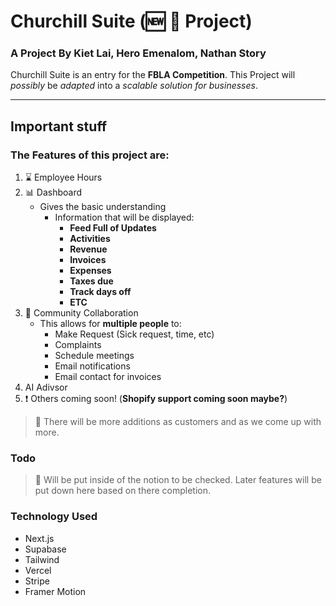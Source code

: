 # Churchill Suite (:new: :large_blue_diamond: Project)
### A Project By Kiet Lai, Hero Emenalom, Nathan Story
Churchill Suite is an entry for the **FBLA Competition**. This Project will *possibly* be *adapted* into a *scalable solution for businesses*.

---

## Important stuff
### The Features of this project are:
1. :hourglass: Employee Hours
2. :bar_chart: Dashboard
   - Gives the basic understanding
     - Information that will be displayed:
       - **Feed Full of Updates**
       - **Activities**
       - **Revenue**
       - **Invoices**
       - **Expenses**
       - **Taxes due**
       - **Track days off**
       - **ETC**
3. :e-mail: Community Collaboration
   - This allows for **multiple people** to: 
     - Make Request (Sick request, time, etc)
     - Complaints
     - Schedule meetings
     - Email notifications
     - Email contact for invoices
4. AI Adivsor 
5. :heavy_exclamation_mark: Others coming soon! (**Shopify support coming soon maybe?**)
> :mega: There will be more additions as customers and as we come up with more. 

### Todo
> :mega: Will be put inside of the notion to be checked.
Later features will be put down here based on there completion.

### Technology Used
- Next.js
- Supabase
- Tailwind
- Vercel
- Stripe
- Framer Motion
